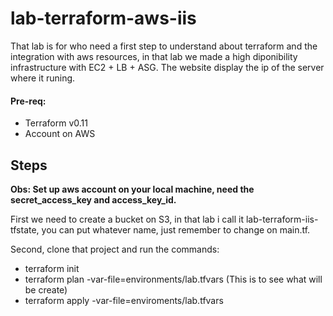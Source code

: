 # lab-terraform-aws-iis
That lab is for who need a first step to understand about terraform and the integration with aws resources, in that lab we made a high diponibility infrastructure with EC2 + LB + ASG.
The website display the ip of the server where it runing.

#### Pre-req:

* Terraform v0.11
* Account on AWS


## Steps

**Obs: Set up aws account on your local machine, need the secret_access_key and access_key_id.**

First we need to create a bucket on S3, in that lab i call it lab-terraform-iis-tfstate, you can put whatever name, just remember to change on main.tf.

Second, clone that project and run the commands:

* terraform init
* terraform plan -var-file=environments/lab.tfvars (This is to see what will be create)
* terraform apply -var-file=enviroments/lab.tfvars


